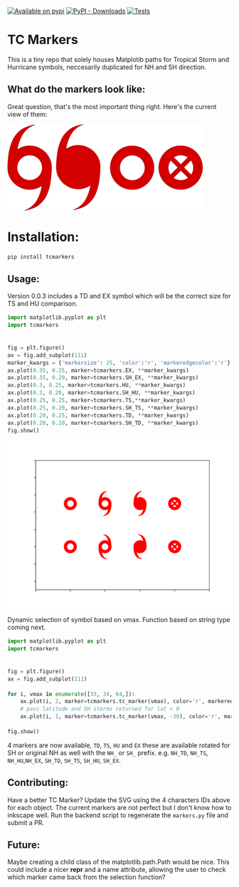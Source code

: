 [![Available on pypi](https://img.shields.io/pypi/v/tcmarkers.svg)](https://pypi.python.org/pypi/tcmarkers/)
[![PyPI - Downloads](https://img.shields.io/pypi/dm/tcmarkers)](https://pypistats.org/packages/tcmarkers)
[![Tests](https://github.com/abrammer/tc_markers/actions/workflows/test.yml/badge.svg)](https://github.com/abrammer/tc_markers/actions/workflows/test.yml)

# TC Markers

This is a tiny repo that solely houses Matplotib paths for Tropical Storm and Hurricane symbols, neccesarily duplicated for NH and SH direction.  

## What do the markers look like:
Great question, that's the most important thing right. Here's the current view of them:

<img src="https://github.com/abrammer/tc_markers/raw/main/backend/TSmeta.svg" alt="See repo for SVG of markers">

# Installation:
```bash 
pip install tcmarkers
```

## Usage:

Version 0.0.3 includes a TD and EX symbol which will be the correct size for TS and HU comparison. 


```python
import matplotlib.pyplot as plt
import tcmarkers


fig = plt.figure()
ax = fig.add_subplot(111)
marker_kwargs = {'markersize': 25, 'color':'r', 'markeredgecolor':'r'}
ax.plot(0.35, 0.25, marker=tcmarkers.EX, **marker_kwargs)
ax.plot(0.35, 0.20, marker=tcmarkers.SH_EX, **marker_kwargs)
ax.plot(0.3, 0.25, marker=tcmarkers.HU, **marker_kwargs)
ax.plot(0.3, 0.20, marker=tcmarkers.SH_HU, **marker_kwargs)
ax.plot(0.25, 0.25, marker=tcmarkers.TS,**marker_kwargs)
ax.plot(0.25, 0.20, marker=tcmarkers.SH_TS, **marker_kwargs)
ax.plot(0.20, 0.25, marker=tcmarkers.TD, **marker_kwargs)
ax.plot(0.20, 0.20, marker=tcmarkers.SH_TD, **marker_kwargs)
fig.show()
```

<img src="https://github.com/abrammer/tc_markers/blob/main/tests/expected.png?raw=true" alt="See repo for SVG of markers">


Dynamic selection of symbol based on vmax.  Function based on string type coming next.

```python
import matplotlib.pyplot as plt
import tcmarkers


fig = plt.figure()
ax = fig.add_subplot(111)

for i, vmax in enumerate([33, 34, 64,]):
    ax.plot(i, 2, marker=tcmarkers.tc_marker(vmax), color='r', markeredgecolor='r', markersize=10)
    # pass latitude and SH storms returned for lat < 0
    ax.plot(i, 1, marker=tcmarkers.tc_marker(vmax, -30), color='r', markeredgecolor='r', markersize=10)

fig.show()
```
4 markers are now available, `TD`, `TS`, `HU` and `EX` these are available rotated for SH or original NH as well with the `NH_` or `SH_` prefix. e.g. `NH_TD`, `NH_TS`, `NH_HU`,`NH_EX`, `SH_TD`, `SH_TS`, `SH_HU`, `SH_EX`.


## Contributing:
Have a better TC Marker? Update the SVG using the 4 characters IDs above for each object. The current markers are not perfect but I don't know how to inkscape well.  Run the backend script to regenerate the `markers.py` file and submit a PR.  


## Future:
Maybe creating a child class of the matplotlib.path.Path would be nice. This could include a nicer __repr__ and a name attribute, allowing the user to check which marker came back from the selection function?
